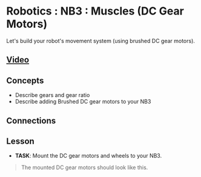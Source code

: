 # Robotics : NB3 : Muscles (DC Gear Motors)
Let's build your robot's movement system (using brushed DC gear motors).

## [Video]()

## Concepts
- Describe gears and gear ratio
- Describe adding Brushed DC gear motors to your NB3

## Connections

## Lesson

- **TASK**: Mount the DC gear motors and wheels to your NB3.
> The mounted DC gear motors should look like this.
